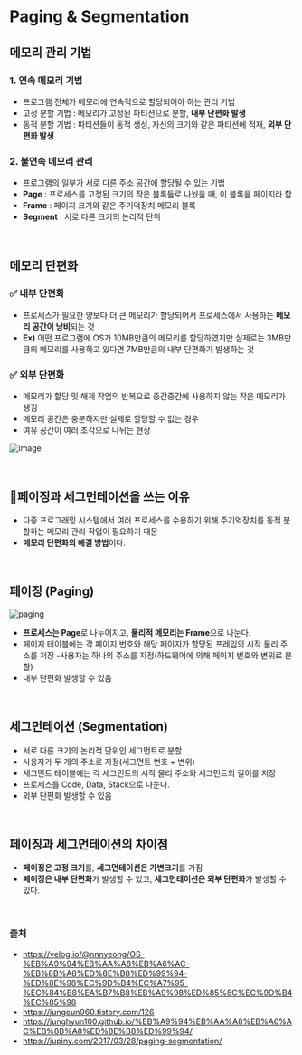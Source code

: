 # Paging & Segmentation

## **메모리 관리 기법**
### 1. 연속 메모리 기법
- 프로그램 전체가 메모리에 연속적으로 할당되어야 하는 관리 기법
- 고정 분할 기법 : 메모리가 고정된 파티션으로 분할, **내부 단편화 발생**
- 동적 분할 기법 : 파티션들이 동적 생성, 자신의 크기와 같은 파티션에 적재, **외부 단편화 발생** 

### 2. 불연속 메모리 관리 
- 프로그램의 일부가 서로 다른 주소 공간에 할당될 수 있는 기법
- **Page** : 프로세스를 고정된 크기의 작은 블록들로 나눴을 때, 이 블록을 페이지라 함
- **Frame** : 페이지 크기와 같은 주기억장치 메모리 블록
- **Segment** : 서로 다른 크기의 논리적 단위 

<br>

## **메모리 단편화**
### ✅ **내부 단편화**
- 프로세스가 필요한 양보다 더 큰 메모리가 할당되어서 프로세스에서 사용하는 **메모리 공간이 낭비**되는 것 
- **Ex)** 어떤 프로그램에 OS가 10MB만큼의 메모리를 할당하였지만 실제로는 3MB만큼의 메모리를 사용하고 있다면 7MB만큼의 내부 단편화가 발생하는 것 

### ✅ **외부 단편화**
- 메모리가 할당 및 해제 작업의 반복으로 중간중간에 사용하지 않는 작은 메모리가 생김 
- 메모리 공간은 충분하지만 실제로 할당할 수 없는 경우
- 여유 공간이 여러 조각으로 나뉘는 현상

![image](https://user-images.githubusercontent.com/63101648/127265118-d1ab02a4-338c-450d-994f-dac98601c8e5.png)


<br>

## 🔅**페이징과 세그먼테이션을 쓰는 이유**
- 다중 프로그래밍 시스템에서 여러 프로세스를 수용하기 위해 주기억장치를 동적 분할하는 메모리 관리 작업이 필요하기 때문
-  **메모리 단편화의 해결 방법**이다.

<br>


## **페이징 (Paging)**
![paging](https://user-images.githubusercontent.com/63101648/127268693-d79159e6-ce55-43a0-8788-8f715f333334.png)
- **프로세스는 Page**로 나누어지고, **물리적 메모리는 Frame**으로 나눈다.
- 페이지 테이블에는 각 페이지 번호와 해당 페이지가 할당된 프레임의 시작 물리 주소를 저장
-사용자는 하나의 주소를 지정(하드웨어에 의해 페이지 번호와 변위로 분할)
- 내부 단편화 발생할 수 있음

<br>


## **세그먼테이션 (Segmentation)**
- 서로 다른 크기의 논리적 단위인 세그먼트로 분할
- 사용자가 두 개의 주소로 지정(세그먼트 번호 + 변위)
- 세그먼트 테이블에는 각 세그먼트의 시작 물리 주소와 세그먼트의 길이를 저장
- 프로세스를 Code, Data, Stack으로 나눈다. 
- 외부 단편화 발생할 수 있음 

<br>


## **페이징과 세그먼테이션의 차이점**
- **페이징은 고정 크기**를, **세그먼테이션은 가변크기**를 가짐
- **페이징은 내부 단편화**가 발생할 수 있고, **세그먼테이션은 외부 단편화**가 발생할 수 있다.

<br>


### 출처
- https://velog.io/@nnnyeong/OS-%EB%A9%94%EB%AA%A8%EB%A6%AC-%EB%8B%A8%ED%8E%B8%ED%99%94-%ED%8E%98%EC%9D%B4%EC%A7%95-%EC%84%B8%EA%B7%B8%EB%A9%98%ED%85%8C%EC%9D%B4%EC%85%98
- https://jungeun960.tistory.com/126
- https://junghyun100.github.io/%EB%A9%94%EB%AA%A8%EB%A6%AC%EB%8B%A8%ED%8E%B8%ED%99%94/
- https://jupiny.com/2017/03/28/paging-segmentation/

